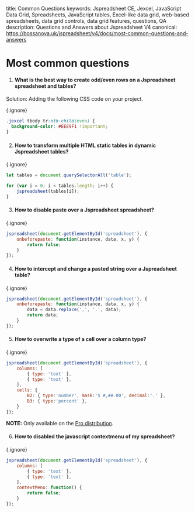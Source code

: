 title: Common Questions
keywords: Jspreadsheet CE, Jexcel, JavaScript Data Grid, Spreadsheets, JavaScript tables, Excel-like data grid, web-based spreadsheets, data grid controls, data grid features, questions, QA
description: Questions and Answers about Jspreadsheet V4
canonical: https://bossanova.uk/jspreadsheet/v4/docs/most-common-questions-and-answers

# Most common questions

  

  1. #### What is the best way to create odd/even rows on a Jspreadsheet spreadsheet and tables?

Solution: Adding the following CSS code on your project.

{.ignore}
```css
.jexcel tbody tr:nth-child(even) {
  background-color: #EEE9F1 !important;
}
```

  

  2. #### How to transform multiple HTML static tables in dynamic Jspreadsheet tables?

{.ignore}
```javascript
let tables = document.querySelectorAll('table');

for (var i = 0; i < tables.length; i++) {
    jspreadsheet(tables[i]);
}
```

  

  3. #### How to disable paste over a Jspreadsheet spreadsheet?

{.ignore}
```javascript
jspreadsheet(document.getElementById('spreadsheet'), {
    onbeforepaste: function(instance, data, x, y) {
        return false;
    }
});
```

  

  4. #### How to intercept and change a pasted string over a Jspreadsheet table?

{.ignore}
```javascript
jspreadsheet(document.getElementById('spreadsheet'), {
    onbeforepaste: function(instance, data, x, y) {
        data = data.replace(',', '.', data);
        return data;
    }
});
```

  

  5. #### How to overwrite a type of a cell over a column type?

{.ignore}
```javascript
jspreadsheet(document.getElementById('spreadsheet'), {
    columns: [
        { type: 'text' },
        { type: 'text' }, 
    ],
    cells: {
        B2: { type:'number', mask:'$ #,##.00', decimal:'.' },
        B3: { type:'percent' },
    }
});
```

**NOTE:** Only available on the [Pro
distribution](https://jspreadsheet.com/).

  

  6. #### How to disabled the javascript contextmenu of my spreadsheet?

{.ignore}
```javascript
jspreadsheet(document.getElementById('spreadsheet'), {
    columns: [
        { type: 'text' },
        { type: 'text' }, 
    ],
    contextMenu: function() {
        return false;
    }
});
```

